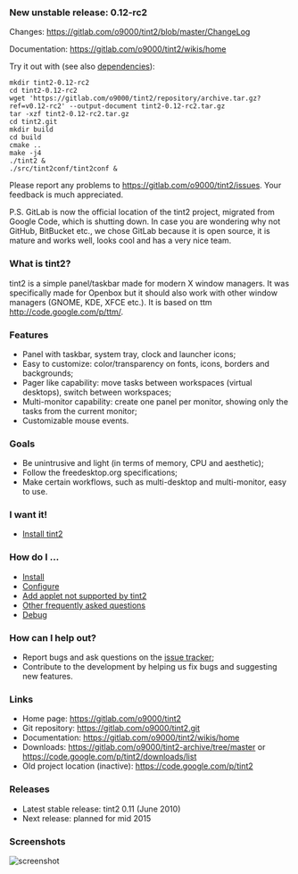 ### New unstable release: 0.12-rc2
Changes: https://gitlab.com/o9000/tint2/blob/master/ChangeLog

Documentation: https://gitlab.com/o9000/tint2/wikis/home

Try it out with (see also [dependencies](https://gitlab.com/o9000/tint2/wikis/Install#dependencies)):
```
mkdir tint2-0.12-rc2
cd tint2-0.12-rc2
wget 'https://gitlab.com/o9000/tint2/repository/archive.tar.gz?ref=v0.12-rc2' --output-document tint2-0.12-rc2.tar.gz
tar -xzf tint2-0.12-rc2.tar.gz
cd tint2.git
mkdir build
cd build
cmake ..
make -j4
./tint2 &
./src/tint2conf/tint2conf &
```
Please report any problems to https://gitlab.com/o9000/tint2/issues. Your feedback is much appreciated.

P.S. GitLab is now the official location of the tint2 project, migrated from Google Code, which is shutting down. In case you are wondering why not GitHub, BitBucket etc., we chose GitLab because it is open source, it is mature and works well, looks cool and has a very nice team.

### What is tint2?

tint2 is a simple panel/taskbar made for modern X window managers. It was specifically made for Openbox but it should also work with other window managers (GNOME, KDE, XFCE etc.). It is based on ttm http://code.google.com/p/ttm/.

### Features

  * Panel with taskbar, system tray, clock and launcher icons;
  * Easy to customize: color/transparency on fonts, icons, borders and backgrounds;
  * Pager like capability: move tasks between workspaces (virtual desktops), switch between workspaces;
  * Multi-monitor capability: create one panel per monitor, showing only the tasks from the current monitor;
  * Customizable mouse events.

### Goals

  * Be unintrusive and light (in terms of memory, CPU and aesthetic);
  * Follow the freedesktop.org specifications;
  * Make certain workflows, such as multi-desktop and multi-monitor, easy to use.

### I want it!

  * [Install tint2](https://gitlab.com/o9000/tint2/wikis/Install)

### How do I ...

  * [Install](https://gitlab.com/o9000/tint2/wikis/Install)
  * [Configure](https://gitlab.com/o9000/tint2/wikis/Configure)
  * [Add applet not supported by tint2](https://gitlab.com/o9000/tint2/wikis/ThirdPartyApplets)
  * [Other frequently asked questions](https://gitlab.com/o9000/tint2/wikis/FAQ)
  * [Debug](https://gitlab.com/o9000/tint2/wikis/Debug)  

### How can I help out?

  * Report bugs and ask questions on the [issue tracker](https://gitlab.com/o9000/tint2/issues);
  * Contribute to the development by helping us fix bugs and suggesting new features.

### Links
  * Home page: https://gitlab.com/o9000/tint2
  * Git repository: https://gitlab.com/o9000/tint2.git
  * Documentation: https://gitlab.com/o9000/tint2/wikis/home
  * Downloads: https://gitlab.com/o9000/tint2-archive/tree/master or https://code.google.com/p/tint2/downloads/list
  * Old project location (inactive): https://code.google.com/p/tint2

### Releases
  * Latest stable release: tint2 0.11 (June 2010)
  * Next release: planned for mid 2015

### Screenshots
![screenshot](https://gitlab.com/o9000/tint2/wikis/screenshot.png)